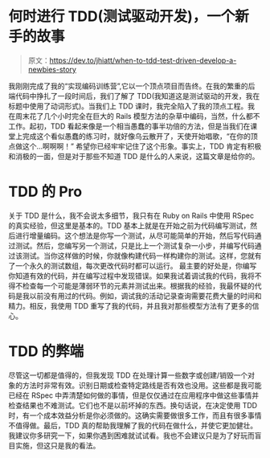 # 何时进行 TDD(测试驱动开发)，一个新手的故事

> 原文：<https://dev.to/jhiatt/when-to-tdd-test-driven-develop-a-newbies-story>

我刚刚完成了我的“实现编码训练营”,它以一个顶点项目而告终。在我的繁重的后端代码中挣扎了一段时间后，我们了解了 TDD(我知道这是测试驱动的开发，我在标题中使用了动词形式)。当我们上 TDD 课时，我完全陷入了我的顶点工程。我在周末花了几个小时完全在巨大的 Rails 模型方法的杂草中编码，当然，什么都不工作。起初，TDD 看起来像是一个相当愚蠢的事半功倍的方法，但是当我们在课堂上完成这个看似愚蠢的练习时，就好像乌云散开了，天使开始唱歌，“在你的顶点做这个…啊啊啊！”
希望你已经牢牢记住了这个形象。事实上，TDD 肯定有积极和消极的一面，但是对于那些不知道 TDD 是什么的人来说，这篇文章是给你的。

# TDD 的 Pro

关于 TDD 是什么，我不会说太多细节，我只有在 Ruby on Rails 中使用 RSpec 的真实经验，但这里是基本的。TDD 基本上就是在开始之前为代码编写测试，然后进行增量编码。这个想法是你写一个测试，从尽可能简单的开始，然后写代码通过测试。然后，您编写另一个测试，只是比上一个测试复杂一小步，并编写代码通过该测试。当你这样做的时候，你就像构建代码一样构建你的测试。这样，您就有了一个永久的测试数组，每次更改代码时都可以运行。
最主要的好处是，你编写你知道有效的代码，并在编写过程中发现错误。如果我试着调试我的代码，我将不得不检查每一个可能是薄弱环节的元素并测试出来。根据我的经验，我最怀疑的代码是我以前没有用过的代码。例如，调试我的活动记录查询需要花费大量的时间和精力。相反，我使用 TDD 重写了我的代码，并且我对那些模型方法有了更多的信心。

# TDD 的弊端

尽管这一切都是值得的，但我发现 TDD 在处理计算一些数字或创建/销毁一个对象的方法时非常有效。识别日期或检查特定路线是否有效也没用。这些都是我可能已经在 RSpec 中弄清楚如何做的事情，但是仅仅通过在应用程序中做这些事情并检查结果也不难测试。它们也不是以前坏掉的东西。换句话说，在决定使用 TDD 时，有一个成本效益分析是你必须做的。这确实需要做很多工作，而且有很多事情不值得做。最后，TDD 真的帮助我理解了我的代码在做什么，并使它更加健壮。我建议你多研究一下，如果你遇到困难就试试看。我也不会建议只是为了好玩而盲目实施，但这只是我的看法。
